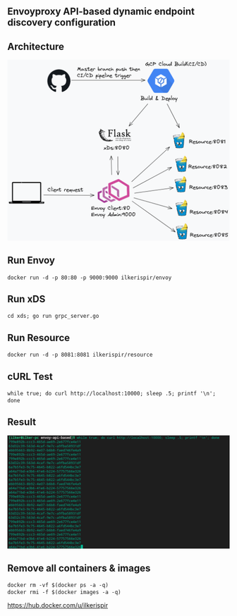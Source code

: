 ## Envoyproxy API-based dynamic endpoint discovery configuration

## Architecture
![Architecture](images/architecture.png)

## Run Envoy
```
docker run -d -p 80:80 -p 9000:9000 ilkerispir/envoy
```

## Run xDS
```
cd xds; go run grpc_server.go
```

## Run Resource
```
docker run -d -p 8081:8081 ilkerispir/resource
```

## cURL Test
```
while true; do curl http://localhost:10000; sleep .5; printf '\n'; done
```

## Result
![Result](images/curl.png)

## Remove all containers & images
```
docker rm -vf $(docker ps -a -q)
docker rmi -f $(docker images -a -q)
```

https://hub.docker.com/u/ilkerispir